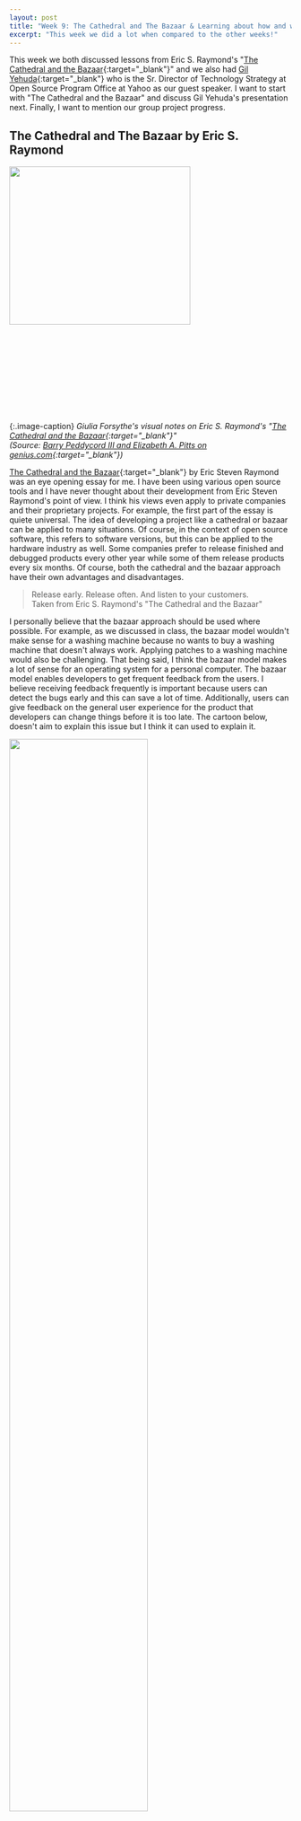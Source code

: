 ```yaml
---
layout: post
title: "Week 9: The Cathedral and The Bazaar & Learning about how and why large companies contribute to open source v2"
excerpt: "This week we did a lot when compared to the other weeks!"
---
```


This week we both discussed lessons from Eric S. Raymond's "[The Cathedral and the Bazaar](http://www.catb.org/~esr/writings/cathedral-bazaar/){:target="_blank"}" and we also had [Gil Yehuda](https://www.linkedin.com/in/gilyehuda/detail/recent-activity/posts/){:target="_blank"} who is the Sr. Director of Technology Strategy at Open Source Program Office at Yahoo as our guest speaker. I want to start with "The Cathedral and the Bazaar" and discuss Gil Yehuda's presentation next. Finally, I want to mention our group project progress.


## The Cathedral and The Bazaar by Eric S. Raymond
<div style="width: 100%; height: 440px; overflow: hidden">
    <img src="https://web.archive.org/web/20200406010443if_/https://t2.genius.com/unsafe/1062x0/https%3A%2F%2Fimages.rapgenius.com%2Fde3f4283ac2fc5be64afef92385c16ea.491x430x1.png" width="80%" class="image-centered" target="_blank">
</div>

{:.image-caption}
*Giulia Forsythe's visual notes on Eric S. Raymond's "[The Cathedral and the Bazaar](http://www.catb.org/~esr/writings/cathedral-bazaar/){:target="_blank"}" <br>(Source: [Barry Peddycord III and Elizabeth A. Pitts on genius.com](https://web.archive.org/web/20200406010650/https://genius.com/Barry-peddycord-iii-and-elizabeth-a-pitts-from-open-programming-to-open-learning-the-cathedral-the-bazaar-and-the-open-classroom-chapter-two-annotated){:target="_blank"})*

[The Cathedral and the Bazaar](http://www.catb.org/~esr/writings/cathedral-bazaar/){:target="_blank"} by Eric Steven Raymond was an eye opening essay for me. I have been using various open source tools and I have never thought about their development from Eric Steven Raymond's point of view. I think his views even apply to private companies and their proprietary projects. For example, the first part of the essay is quiete universal. The idea of developing a project like a cathedral or bazaar can be applied to many situations. Of course, in the context of open source software, this refers to software versions, but this can be applied to the hardware industry as well. Some companies prefer to release finished and debugged products every other year while some of them release products every six months. Of course, both the cathedral and the bazaar approach have their own advantages and disadvantages.

> Release early. Release often. And listen to your customers. <br>
Taken from Eric S. Raymond's "The Cathedral and the Bazaar"

I personally believe that the bazaar approach should be used where possible. For example, as we discussed in class, the bazaar model wouldn't make sense for a washing machine because no wants to buy a washing machine that doesn't always work. Applying patches to a washing machine would also be challenging. That being said, I think the bazaar model makes a lot of sense for an operating system for a personal computer. The bazaar model enables developers to get frequent feedback from the users. I believe receiving feedback frequently is important because users can detect the bugs early and this can save a lot of time. Additionally, users can give feedback on the general user experience for the product that developers can change things before it is too late. The cartoon below, doesn't aim to explain this issue but I think it can used to explain it.

<img src="https://web.archive.org/web/20200406032718if_/https://sun9-23.userapi.com/c849132/v849132020/120b97/-kUOjmTHS2k.jpg" width="70%" class="image-centered" target="_blank">

{:.image-caption}
*Left: Developers, Right: Users <br> Sometimes users don't get a pleasant experience like what the developers envisioned! <br> (Source: [Питерский панк](https://web.archive.org/web/20200406032634/https://vk.com/albums-93024376){:target="_blank"})*


The other quote I want to emphasize is the following:

> Every good work of software starts by scratching a developer's personal itch. <br>
Taken from Eric S. Raymond's "The Cathedral and the Bazaar"

I think people do work more efficiently and willingly if they are trying to solve their own problems. Yes, there are many people that are coding for projects that they are no interested in to make a living. However, people do take more care and spend more time if the project is somehow related to them. A project is like a baby, it takes time and a lot of effort to grow it. If the core developer doesn't like the project from the beginning, he/she might want to spend their time on other more interesting projects. I agree with this quote and I believe every good work of software starts by scratching a developer's personal itch.


## Learning about how and why large companies contribute to open source v2
<img src="/woswos-weekly/images/yahoo.png" width="100%" class="image-centered" target="_blank">

{:.image-caption}
*[Yahoo's GitHub page](https://github.com/yahoo){:target="_blank"}: Yahoo has more than 150 different open source projects that they have started*

Gil Yehuda's presentation was touching on interesting points that Kevin P. Fleming didn't mention during his presentation, see [week 5 post](/woswos-weekly/week05){:target="_blank"}. I realized that Yahoo is more focused on developing their own open source projects while Bloomberg is focused on contributing to existing open source projects. Both of these companies contribute to open source, but in different ways.

I think another highlight from Gil Yehuda's presentation was about using open source projects to extend other open source projects. For example, if an open source project is designed for working only on a single computer, we can create a version of it that can run on multiple computers using an open source project designed to make distributed computations. This would make both sides happy since one side gets a new usage area, and the other side gets a new feature. This is something that I would keep in my mind when I decide to work on an open source project in the future.

Gil Yehuda also mentioned the employment aspects of the open source. He emphasized that it is possible to get paid to work on the open source project. I think it is a dream job for me. This class introduced me to the open source world, and I loved it. Contributing to open source as a daily job that makes me a living, sounds amazing.


## Group project progress
This week we had a sudden u-turn in our decision to contribute to Jupyter Interactive Notebook. Instead of contributing to Jupyter Interactive Notebook, we decided to contribute to [JupyterLab](https://github.com/jupyterlab/jupyterlab){:target="_blank"}. It is not a big change in our decision that we are still planning to contribute to Jupyter. However, we changed our minds to contribute to another Jupyter project. JupyterLab is the upcoming version of the Jupyter Interactive Notebook. Jupyter decided to lunch a completely new project other than keep patching the Jupyter Interactive Notebook. I think our decision makes sense because there are a lot of new issues and bugs in the JupyterLab project. However, there are not many bugs in the Jupyter Interactive Notebook project because it is a very old project, and almost everything is fixed so far.

Jupyter community members are spending their time on actively developing the JupyterLab project, and the JupyterLab community is very vibrant because of this. Most of the "first-good-issue" tags are only a month old in the JupyterLab's GitHub repository. However, most of the "first-good-issue" tags are two years old in the Jupyter Interactive Notebook's GitHub repository.

We have even introduced ourselves to the community and claimed our first to work on, see issue [#8094](https://github.com/jupyterlab/jupyterlab/issues/8094){:target="_blank"}. We even received a welcome message 3 minutes after we posted our introduction message. Definitely, the community is very active, and I think the activeness of the community will benefit us.
